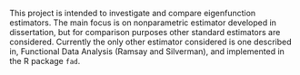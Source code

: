 
This project is intended to investigate and compare eigenfunction estimators. The main focus is on nonparametric estimator developed in dissertation, but for comparison purposes other standard estimators are considered. Currently the only other estimator considered is one described in, Functional Data Analysis (Ramsay and Silverman), and implemented in the R package `fad`. 